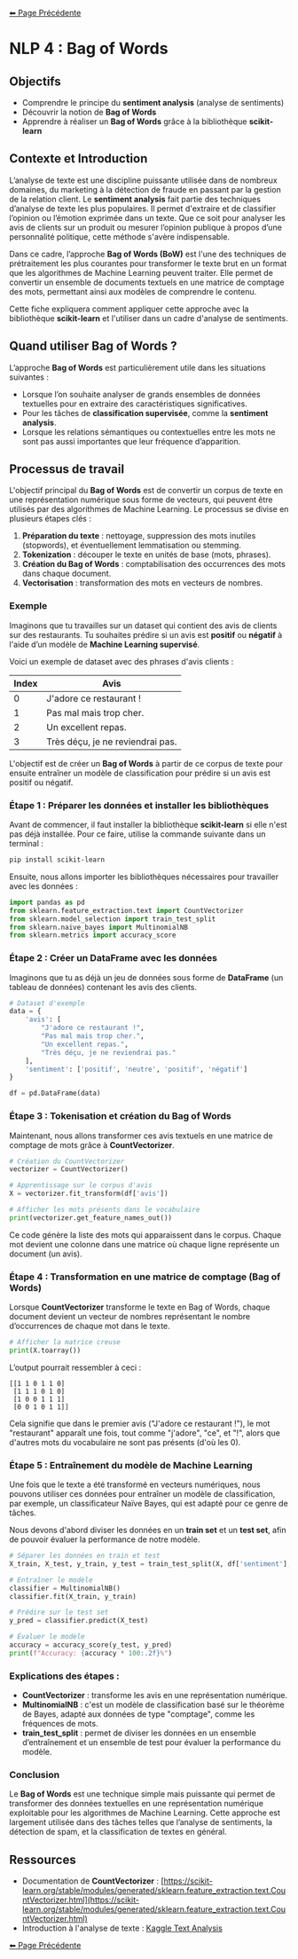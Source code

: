 [⬅ Page Précédente](./nlp.md)

# NLP 4 : Bag of Words

## Objectifs
- Comprendre le principe du **sentiment analysis** (analyse de sentiments)
- Découvrir la notion de **Bag of Words**
- Apprendre à réaliser un **Bag of Words** grâce à la bibliothèque **scikit-learn**

## Contexte et Introduction

L’analyse de texte est une discipline puissante utilisée dans de nombreux domaines, du marketing à la détection de fraude en passant par la gestion de la relation client. Le **sentiment analysis** fait partie des techniques d’analyse de texte les plus populaires. Il permet d'extraire et de classifier l’opinion ou l’émotion exprimée dans un texte. Que ce soit pour analyser les avis de clients sur un produit ou mesurer l’opinion publique à propos d’une personnalité politique, cette méthode s'avère indispensable.

Dans ce cadre, l’approche **Bag of Words (BoW)** est l'une des techniques de prétraitement les plus courantes pour transformer le texte brut en un format que les algorithmes de Machine Learning peuvent traiter. Elle permet de convertir un ensemble de documents textuels en une matrice de comptage des mots, permettant ainsi aux modèles de comprendre le contenu.

Cette fiche expliquera comment appliquer cette approche avec la bibliothèque **scikit-learn** et l'utiliser dans un cadre d'analyse de sentiments.

## Quand utiliser Bag of Words ?

L’approche **Bag of Words** est particulièrement utile dans les situations suivantes :
- Lorsque l’on souhaite analyser de grands ensembles de données textuelles pour en extraire des caractéristiques significatives.
- Pour les tâches de **classification supervisée**, comme la **sentiment analysis**.
- Lorsque les relations sémantiques ou contextuelles entre les mots ne sont pas aussi importantes que leur fréquence d’apparition.

## Processus de travail

L'objectif principal du **Bag of Words** est de convertir un corpus de texte en une représentation numérique sous forme de vecteurs, qui peuvent être utilisés par des algorithmes de Machine Learning. Le processus se divise en plusieurs étapes clés :
1. **Préparation du texte** : nettoyage, suppression des mots inutiles (stopwords), et éventuellement lemmatisation ou stemming.
2. **Tokenization** : découper le texte en unités de base (mots, phrases).
3. **Création du Bag of Words** : comptabilisation des occurrences des mots dans chaque document.
4. **Vectorisation** : transformation des mots en vecteurs de nombres.

### Exemple

Imaginons que tu travailles sur un dataset qui contient des avis de clients sur des restaurants. Tu souhaites prédire si un avis est **positif** ou **négatif** à l'aide d’un modèle de **Machine Learning supervisé**.

Voici un exemple de dataset avec des phrases d'avis clients :

| Index | Avis                          |
|-------|-------------------------------|
| 0     | J'adore ce restaurant !        |
| 1     | Pas mal mais trop cher.        |
| 2     | Un excellent repas.            |
| 3     | Très déçu, je ne reviendrai pas. |

L'objectif est de créer un **Bag of Words** à partir de ce corpus de texte pour ensuite entraîner un modèle de classification pour prédire si un avis est positif ou négatif.

### Étape 1 : Préparer les données et installer les bibliothèques

Avant de commencer, il faut installer la bibliothèque **scikit-learn** si elle n'est pas déjà installée. Pour ce faire, utilise la commande suivante dans un terminal :

```bash
pip install scikit-learn
```

Ensuite, nous allons importer les bibliothèques nécessaires pour travailler avec les données :

```python
import pandas as pd
from sklearn.feature_extraction.text import CountVectorizer
from sklearn.model_selection import train_test_split
from sklearn.naive_bayes import MultinomialNB
from sklearn.metrics import accuracy_score
```

### Étape 2 : Créer un DataFrame avec les données

Imaginons que tu as déjà un jeu de données sous forme de **DataFrame** (un tableau de données) contenant les avis des clients.

```python
# Dataset d'exemple
data = {
    'avis': [
        "J'adore ce restaurant !", 
        "Pas mal mais trop cher.", 
        "Un excellent repas.", 
        "Très déçu, je ne reviendrai pas."
    ],
    'sentiment': ['positif', 'neutre', 'positif', 'négatif']
}

df = pd.DataFrame(data)
```

### Étape 3 : Tokenisation et création du Bag of Words

Maintenant, nous allons transformer ces avis textuels en une matrice de comptage de mots grâce à **CountVectorizer**. 

```python
# Création du CountVectorizer
vectorizer = CountVectorizer()

# Apprentissage sur le corpus d'avis
X = vectorizer.fit_transform(df['avis'])

# Afficher les mots présents dans le vocabulaire
print(vectorizer.get_feature_names_out())
```

Ce code génère la liste des mots qui apparaissent dans le corpus. Chaque mot devient une colonne dans une matrice où chaque ligne représente un document (un avis).

### Étape 4 : Transformation en une matrice de comptage (Bag of Words)

Lorsque **CountVectorizer** transforme le texte en Bag of Words, chaque document devient un vecteur de nombres représentant le nombre d’occurrences de chaque mot dans le texte.

```python
# Afficher la matrice creuse
print(X.toarray())
```

L’output pourrait ressembler à ceci :

```
[[1 1 0 1 1 0]
 [1 1 1 0 1 0]
 [1 0 0 1 1 1]
 [0 0 1 0 1 1]]
```

Cela signifie que dans le premier avis ("J'adore ce restaurant !"), le mot "restaurant" apparaît une fois, tout comme "j'adore", "ce", et "!", alors que d'autres mots du vocabulaire ne sont pas présents (d'où les 0).

### Étape 5 : Entraînement du modèle de Machine Learning

Une fois que le texte a été transformé en vecteurs numériques, nous pouvons utiliser ces données pour entraîner un modèle de classification, par exemple, un classificateur Naïve Bayes, qui est adapté pour ce genre de tâches.

Nous devons d'abord diviser les données en un **train set** et un **test set**, afin de pouvoir évaluer la performance de notre modèle.

```python
# Séparer les données en train et test
X_train, X_test, y_train, y_test = train_test_split(X, df['sentiment'], test_size=0.2, random_state=42)

# Entraîner le modèle
classifier = MultinomialNB()
classifier.fit(X_train, y_train)

# Prédire sur le test set
y_pred = classifier.predict(X_test)

# Évaluer le modèle
accuracy = accuracy_score(y_test, y_pred)
print(f"Accuracy: {accuracy * 100:.2f}%")
```

### Explications des étapes :

- **CountVectorizer** : transforme les avis en une représentation numérique.
- **MultinomialNB** : c'est un modèle de classification basé sur le théorème de Bayes, adapté aux données de type "comptage", comme les fréquences de mots.
- **train_test_split** : permet de diviser les données en un ensemble d’entraînement et un ensemble de test pour évaluer la performance du modèle.

### Conclusion

Le **Bag of Words** est une technique simple mais puissante qui permet de transformer des données textuelles en une représentation numérique exploitable pour les algorithmes de Machine Learning. Cette approche est largement utilisée dans des tâches telles que l’analyse de sentiments, la détection de spam, et la classification de textes en général.

## Ressources

- Documentation de **CountVectorizer** : [https://scikit-learn.org/stable/modules/generated/sklearn.feature_extraction.text.CountVectorizer.html](https://scikit-learn.org/stable/modules/generated/sklearn.feature_extraction.text.CountVectorizer.html)
- Introduction à l'analyse de texte : [Kaggle Text Analysis](https://www.kaggle.com/learn/intro-to-natural-language-processing)

[⬅ Page Précédente](./nlp.md)